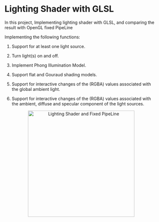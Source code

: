 # Lighting Shader with GLSL

In this project, Implementing lighting shader with GLSL, and comparing the result with OpenGL fixed PipeLine

Implementing the following functions:

1. Support for at least one light source.

2. Turn light(s) on and off.

3. Implement Phong Illumination Model.

4. Support flat and Gouraud shading models.

5. Support for interactive changes of the (RGBA) values associated with the global ambient light.

6. Support for interactive changes of the (RGBA) values associated with the ambient, diffuse and specular component of the light sources.

<p align="center">
  <img src="E:\CSPS 6500 Computer graphics\Assignment\computer graphics homework\HW3_Minni_Bin\WeChat Image_20201214144632.png" width="350" title="Lighting Shader and Fixed PipeLine">
  
</p>
